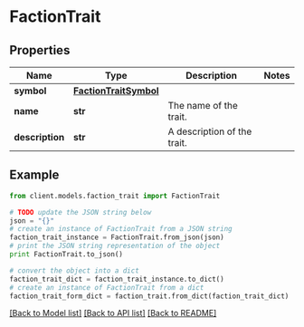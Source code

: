 # FactionTrait

## Properties

Name | Type | Description | Notes
------------ | ------------- | ------------- | -------------
**symbol** | [**FactionTraitSymbol**](FactionTraitSymbol.md) |  |
**name** | **str** | The name of the trait. |
**description** | **str** | A description of the trait. |

## Example

```python
from client.models.faction_trait import FactionTrait

# TODO update the JSON string below
json = "{}"
# create an instance of FactionTrait from a JSON string
faction_trait_instance = FactionTrait.from_json(json)
# print the JSON string representation of the object
print FactionTrait.to_json()

# convert the object into a dict
faction_trait_dict = faction_trait_instance.to_dict()
# create an instance of FactionTrait from a dict
faction_trait_form_dict = faction_trait.from_dict(faction_trait_dict)
```

[[Back to Model list]](../README.md#documentation-for-models) [[Back to API list]](../README.md#documentation-for-api-endpoints) [[Back to README]](../README.md)
